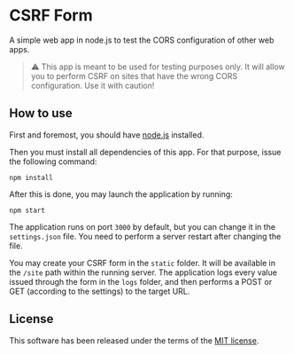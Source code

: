 # CSRF Form

A simple web app in node.js to test the CORS configuration of other web apps.

> ⚠️ This app is meant to be used for testing purposes only. It will allow you to perform CSRF on sites that have the wrong CORS configuration. Use it with caution!

## How to use

First and foremost, you should have [node.js](https://nodejs.org/en) installed.

Then you must install all dependencies of this app. For that purpose, issue the following command:

```
npm install
```

After this is done, you may launch the application by running:

```
npm start
```

The application runs on port `3000` by default, but you can change it in the `settings.json` file. You need to perform a server restart after changing the file.

You may create your CSRF form in the `static` folder. It will be available in the `/site` path within the running server. The application logs every value issued through the form in the `logs` folder, and then performs a POST or GET (according to the settings) to the target URL.

## License

This software has been released under the terms of the [MIT license](LICENSE.md).
